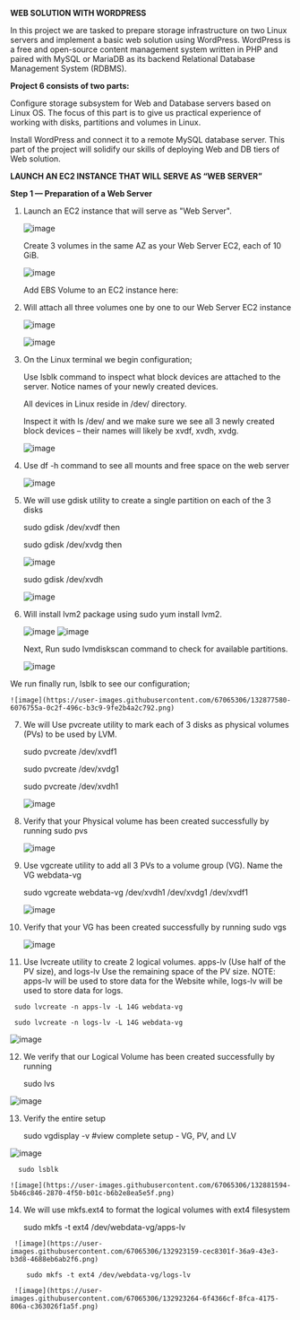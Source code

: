 **WEB SOLUTION WITH WORDPRESS**

In this project we are tasked to prepare storage infrastructure on two Linux servers and implement a basic web solution using WordPress. 
WordPress is a free and open-source content management system written in PHP and paired with MySQL or MariaDB as its backend Relational Database Management System (RDBMS).

**Project 6 consists of two parts:**

Configure storage subsystem for Web and Database servers based on Linux OS. 
The focus of this part is to give us practical experience of working with disks, partitions and volumes in Linux.

Install WordPress and connect it to a remote MySQL database server. 
This part of the project will solidify our skills of deploying Web and DB tiers of Web solution.

**LAUNCH AN EC2 INSTANCE THAT WILL SERVE AS “WEB SERVER”**

**Step 1 — Preparation of a Web Server**

1. Launch an EC2 instance that will serve as "Web Server".

   ![image](https://user-images.githubusercontent.com/67065306/132765248-e5a9ae85-94a1-4046-a22c-68e3013e7bb4.png)

   
   Create 3 volumes in the same AZ as your Web Server EC2, each of 10 GiB.
   
   ![image](https://user-images.githubusercontent.com/67065306/132765098-067d3d69-0b9c-4f30-941f-022ce324cebc.png)

   Add EBS Volume to an EC2 instance here:
   
2. Will attach all three volumes one by one to our Web Server EC2 instance

   ![image](https://user-images.githubusercontent.com/67065306/132767029-1b348425-2865-4f82-ba6f-827be3da4780.png)

   ![image](https://user-images.githubusercontent.com/67065306/132767183-3a550279-4c14-4afe-bf35-e25d33233dfc.png)
   
3. On the Linux terminal we begin configuration;

   Use lsblk command to inspect what block devices are attached to the server. Notice names of your newly created devices. 
   
   All devices in Linux reside in /dev/ directory.
   
   Inspect it with ls /dev/ and we make sure we see all 3 newly created block devices  – their names will likely be xvdf, xvdh, xvdg.
  
    ![image](https://user-images.githubusercontent.com/67065306/132767999-6f44d028-47b8-40ed-be77-b651b1754cc3.png)

4. Use df -h command to see all mounts and free space on the web server
    
    ![image](https://user-images.githubusercontent.com/67065306/132769092-0f3e8594-1d9d-4113-b787-d94a1fe6a393.png)

5. We will use gdisk utility to create a single partition on each of the 3 disks

   sudo gdisk /dev/xvdf  then 
   
   sudo gdisk /dev/xvdg  then 
   
     ![image](https://user-images.githubusercontent.com/67065306/132874875-ed5044f1-f55b-428b-91a0-face95841222.png)

   sudo gdisk /dev/xvdh
   
    ![image](https://user-images.githubusercontent.com/67065306/132875889-a8a5d3fc-8939-4387-bef0-ad6e6b629449.png)


 6. Will install lvm2 package using sudo yum install lvm2. 
    
     ![image](https://user-images.githubusercontent.com/67065306/132772267-6bee1afc-51d0-4c18-a97f-81dd2629b715.png)
     ![image](https://user-images.githubusercontent.com/67065306/132772329-725225df-71ec-42f3-a0e3-3b8a74967c84.png)

     Next, Run sudo lvmdiskscan command to check for available partitions.
   
     ![image](https://user-images.githubusercontent.com/67065306/132876517-a36acc32-13fa-4557-a359-25dce53ac69c.png)

   We run finally run, lsblk to see our configuration;
  
    ![image](https://user-images.githubusercontent.com/67065306/132877580-6076755a-0c2f-496c-b3c9-9fe2b4a2c792.png)
    
   
 7. We will Use pvcreate utility to mark each of 3 disks as physical volumes (PVs) to be used by LVM.
   
    sudo pvcreate /dev/xvdf1
    
    sudo pvcreate /dev/xvdg1
    
    sudo pvcreate /dev/xvdh1
    
    ![image](https://user-images.githubusercontent.com/67065306/132878284-50b19d79-e610-42c9-99bd-194ac788538a.png)
    
 8. Verify that your Physical volume has been created successfully by running sudo pvs
    
    ![image](https://user-images.githubusercontent.com/67065306/132878424-8d849639-1472-44e2-ac07-0c25d3a78c3e.png)

 9. Use vgcreate utility to add all 3 PVs to a volume group (VG). Name the VG webdata-vg

      sudo vgcreate webdata-vg /dev/xvdh1 /dev/xvdg1 /dev/xvdf1
      
    ![image](https://user-images.githubusercontent.com/67065306/132879077-b6c7a665-a53a-4a47-a60b-a9d09789f8d2.png)

 10. Verify that your VG has been created successfully by running sudo vgs
 
     ![image](https://user-images.githubusercontent.com/67065306/132879434-a3106bbf-7c31-4b22-8877-c4d5c2a6dc94.png)
     
 11.  Use lvcreate utility to create 2 logical volumes. apps-lv (Use half of the PV size), and logs-lv Use the remaining space of the PV size. 
      NOTE: apps-lv will be used to store data for the Website while, logs-lv will be used to store data for logs.
      
     sudo lvcreate -n apps-lv -L 14G webdata-vg
     
     sudo lvcreate -n logs-lv -L 14G webdata-vg
     
   ![image](https://user-images.githubusercontent.com/67065306/132880012-6d1f461a-c7d7-4f78-be17-4401c55892ee.png)

  12.   We verify that our Logical Volume has been created successfully by running 
        
        sudo lvs

   ![image](https://user-images.githubusercontent.com/67065306/132881065-9c4298e1-6684-417e-b8ea-22c1160edb79.png)


 13. Verify the entire setup

      sudo vgdisplay -v #view complete setup - VG, PV, and LV
      
   ![image](https://user-images.githubusercontent.com/67065306/132881471-c1952c78-cff2-41f9-9dfd-55ff2e0160cf.png)

      sudo lsblk 
    
    ![image](https://user-images.githubusercontent.com/67065306/132881594-5b46c846-2870-4f50-b01c-b6b2e8ea5e5f.png)

 
  14. We will use mkfs.ext4 to format the logical volumes with ext4 filesystem

        sudo mkfs -t ext4 /dev/webdata-vg/apps-lv
        
     ![image](https://user-images.githubusercontent.com/67065306/132923159-cec8301f-36a9-43e3-b3d8-4688eb6ab2f6.png)

        sudo mkfs -t ext4 /dev/webdata-vg/logs-lv

     ![image](https://user-images.githubusercontent.com/67065306/132923264-6f4366cf-8fca-4175-806a-c363026f1a5f.png)

